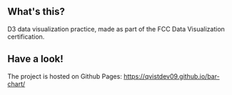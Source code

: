 ## What's this?

D3 data visualization practice, made as part of the FCC Data Visualization certification.

## Have a look!

The project is hosted on Github Pages:
https://qvistdev09.github.io/bar-chart/
